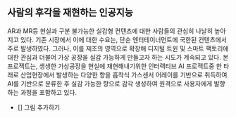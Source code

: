 ## 사람의 후각을 재현하는 인공지능

AR과 MR등 현실과 구분 불가능한 실감형 컨텐츠에 대한 사람들의 관심히 나날히 높아지고 있다. 기존 시장에서 이에 대한 수요는, 단순 엔터테이너먼트에 국한된 컨텐츠에서 주로 발생하였다. 그러나, 이를 제조의 영역으로 확장해 디지털 트윈 및 스마트 팩토리에 대한 관심과 더불어 가상 공장을 실감 가능하게 만들고자 하는 시도가 계속되고 있다.
본 프로젝트는, 생생한 가상공장을 현실에 재현해내기위한 인터랙티브 AI 프로젝트중 한 타래로 산업현장에서 발생하는 다양한 향을 흡착식 가스센서 어레이를 기반으로 취득하여 AI를 기반으로 분류한 후 실감 가능한 향으로 감각 생성하여 원격으로 사용자에게 발향하는 과정을 포함하고 있다.

- [] 그림 추가하기
